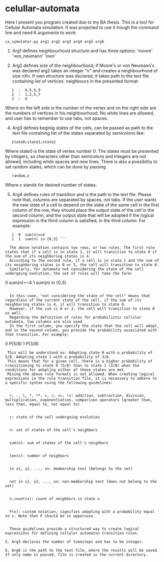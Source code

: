 # celullar-automata
Here I present you program created due to my BA thesis.
This is a tool for Cellular Automata simulation. 
It was projected to use it trough the command line and need 6 arguments to work:

  ```ca_symulator.py arg1 arg2 arg3 arg4 arg5 arg6```

1. Arg1 defines neighbourhood structure and has three options: 'moore' 'von_neumann' 'own'
   
2. Arg2 defines size of the neighbourhood; if Moore's or von Neumann's was declared arg2 takes an integer "n" and creates a neighbourhood of size nXn.
   If own structure was declared, it takes path to the text file containing list of vertices' neighbours in the presented format:

```0  :  2,5,8
   1  :  4,5,6,9
   2  :  1,2,5,7
   3  :  4
```

   Where on the left side is the number of the vertex and on the right side are the numbers of vertices in his neighbourhood.
   No white lines are allowed, and user has to remember to use tabs, not spaces.
   
4. Arg3 defines beginig states of the cells, can be passed as path to the text file containing list of the states separated by semicolons like:
```
   state0;state1;state2
```
   Where state0 is the state of vertex number 0. The states must be presented by integers, so characters other than semicolons and integers are not allowed, including white spaces and new lines.
   There is also a possibility to set random states, which can be done by passing
```
   random,x
```
   Where x stands for desired number of states.
   
5. Arg4 defines rules of transition and is the path to the text file. Please note that, columns are separated by spaces, not tabs.
   If the user wants the new state of a cell to depend on the state of the same cell in the first column of the row, they should place the output state of the cell in the second column, and the output state that will be adopted if the logical expression in the third column is satisfied, in the third column.
   For example:
   
```
   1  0  sum(n)==4
   1  1  sum(n) in {0,3} ```

  The above notation contains two rows, or two rules. The first rule states that if a cell is in state 1, it will transition to state 0 if the sum of its neighboring states is 4.
  According to the second rule, if a cell is in state 1 and the sum of its neighboring states is 0 or 3, the cell will transition to state 0.
  Similarly, for automata not considering the state of the cell undergoing evolution, the set of rules will take the form:

  ```
  0  sum(n)==4
  1  sum(n) in {0,3}
```

  In this case, "not considering the state of the cell" means that regardless of the current state of the cell, if the sum of its neighboring states is 4, it will transition to state 0. 
  However, if the sum is 0 or 3, the cell will transition to state 0 as well.
  Regarding the definition of rules for probabilistic cellular automata, two columns are also used. 
  In the first column, you specify the state that the cell will adopt, and in the second column, you provide the probability associated with that transition. For example:
```
  0  P(5/8)
  1  P(3/8)
```
 This will be understood as: Adopting state 0 with a probability of 5/8. Adopting state 1 with a probability of 3/8.
 This means that for a given cell, there is a higher probability of transitioning to state 0 (5/8) than to state 1 (3/8) when the conditions for adopting either of these states are met.
 Mixing the above rule formats is not allowed. When creating logical expressions in the rule transition file, it is necessary to adhere to a specific syntax using the following guidelines:

 
  +, -, \, *, **, >, <, ==, !=: addition, subtraction, division, multiplication, exponentiation, comparison operators (greater than, less than, equal to, not equal to)

  
  c: state of the cell undergoing evolution

  
  n: set of states of the cell's neighbors

  
  sum(n): sum of states of the cell's neighbors

  
  len(n): number of neighbors

  
  in x1, x2, ..., xn: membership test (belongs to the set)

  
  not in x1, x2, ..., xn: non-membership test (does not belong to the set)

  
  n.count(x): count of neighbors in state x

  
  P(x): custom notation, signifies adopting with a probability equal to x. Note that P should be in uppercase.

  
  These guidelines provide a structured way to create logical expressions for defining cellular automaton transition rules.

5. Arg5 declares the number of timesteps and has to be integer.

6. Arg6 is the path to the text file, where the results will be saved. If only name is passed, file is created in the current directory.


